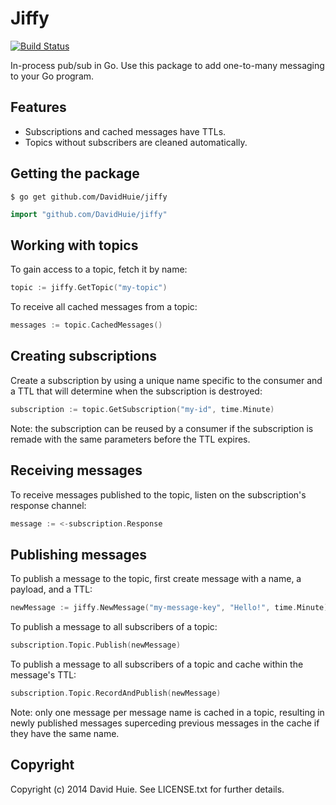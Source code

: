 # Jiffy

[![Build Status](https://travis-ci.org/DavidHuie/jiffy.svg?branch=master)](https://travis-ci.org/DavidHuie/jiffy)

In-process pub/sub in Go. Use this package to add one-to-many messaging
to your Go program.

## Features

* Subscriptions and cached messages have TTLs.
* Topics without subscribers are cleaned automatically.

## Getting the package

```shell
$ go get github.com/DavidHuie/jiffy
```

```go
import "github.com/DavidHuie/jiffy"
```

## Working with topics

To gain access to a topic, fetch it by name:

```go
topic := jiffy.GetTopic("my-topic")
```

To receive all cached messages from a topic:

```go
messages := topic.CachedMessages()
```

## Creating subscriptions

Create a subscription by using a unique name specific to the consumer and
a TTL that will determine when the subscription is destroyed:

```go
subscription := topic.GetSubscription("my-id", time.Minute)
```

Note: the subscription can be reused by a consumer if the subscription
is remade with the same parameters before the TTL expires.

## Receiving messages

To receive messages published to the topic, listen on the subscription's
response channel:

```go
message := <-subscription.Response
```

## Publishing messages

To publish a message to the topic, first create message with a name, a
payload, and a TTL:

```go
newMessage := jiffy.NewMessage("my-message-key", "Hello!", time.Minute)
```

To publish a message to all subscribers of a topic:

```go
subscription.Topic.Publish(newMessage)
```

To publish a message to all subscribers of a topic and cache within the
message's TTL:

```go
subscription.Topic.RecordAndPublish(newMessage)
```

Note: only one message per message name is cached in a topic, resulting in
newly published messages superceding previous messages in the cache if they have
the same name.

## Copyright

Copyright (c) 2014 David Huie. See LICENSE.txt for further details.